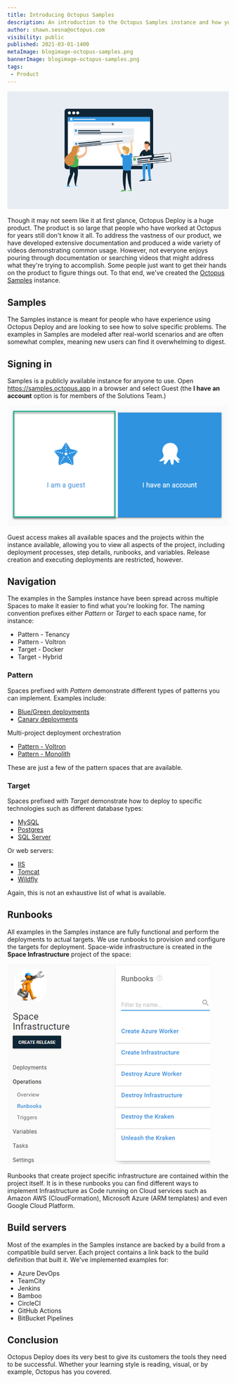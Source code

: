 ```yaml
---
title: Introducing Octopus Samples
description: An introduction to the Octopus Samples instance and how you can access it to see sample projects in Octopus Deploy.
author: shawn.sesna@octopus.com
visibility: public
published: 2021-03-01-1400
metaImage: blogimage-octopus-samples.png
bannerImage: blogimage-octopus-samples.png
tags:
 - Product
---
```


![An image of people moving Octopus components](blogimage-octopus-samples.png)

Though it may not seem like it at first glance, Octopus Deploy is a huge product.  The product is so large that people who have worked at Octopus for years still don't know it all.  To address the vastness of our product, we have developed extensive documentation and produced a wide variety of videos demonstrating common usage.  However, not everyone enjoys pouring through documentation or searching videos that might address what they're trying to accomplish.  Some people just want to get their hands on the product to figure things out. To that end, we've created the [Octopus Samples](https://samples.octopus.app) instance.

## Samples

The Samples instance is meant for people who have experience using Octopus Deploy and are looking to see how to solve specific problems.  The examples in Samples are modeled after real-world scenarios and are often somewhat complex, meaning new users can find it overwhelming to digest.

## Signing in

Samples is a publicly available instance for anyone to use. Open https://samples.octopus.app in a browser and select Guest (the **I have an account** option is for members of the Solutions Team.)

![The Octopus Sample's sign-in page](octopus-sign-in.png)

Guest access makes all available spaces and the projects within the instance available, allowing you to view all aspects of the project, including deployment processes, step details, runbooks, and variables.  Release creation and executing deployments are restricted, however.

## Navigation

The examples in the Samples instance have been spread across multiple Spaces to make it easier to find what you're looking for.  The naming convention prefixes either _Pattern_ or _Target_ to each space name, for instance:

- Pattern - Tenancy
- Pattern - Voltron
- Target - Docker
- Target  - Hybrid

### Pattern

Spaces prefixed with _Pattern_ demonstrate different types of patterns you can implement.  Examples include:
- [Blue/Green deployments](https://samples.octopus.app/app#/Spaces-302)
- [Canary deployments](https://samples.octopus.app/app#/Spaces-542)

Multi-project deployment orchestration
- [Pattern - Voltron](https://samples.octopus.app/app#/Spaces-603)
- [Pattern - Monolith](https://samples.octopus.app/app#/Spaces-362)

These are just a few of the pattern spaces that are available.

### Target

Spaces prefixed with _Target_ demonstrate how to deploy to specific technologies such as different database types:
- [MySQL](https://samples.octopus.app/app#/Spaces-242)
- [Postgres](https://samples.octopus.app/app#/Spaces-243)
- [SQL Server](https://samples.octopus.app/app#/Spaces-106)

Or web servers:
- [IIS](https://samples.octopus.app/app#/Spaces-202)
- [Tomcat](https://samples.octopus.app/app#/Spaces-203)
- [Wildfly](https://samples.octopus.app/app#/Spaces-85)

Again, this is not an exhaustive list of what is available.

## Runbooks

All examples in the Samples instance are fully functional and perform the deployments to actual targets.  We use runbooks to provision and configure the targets for deployment.  Space-wide infrastructure is created in the **Space Infrastructure** project of the space:

![Octopus Space Infrastructure space](octopus-space-infrastructure.png)

Runbooks that create project specific infrastructure are contained within the project itself.  It is in these runbooks you can find different ways to implement Infrastructure as Code running on Cloud services such as Amazon AWS (CloudFormation), Microsoft Azure (ARM templates) and even Google Cloud Platform.

## Build servers

Most of the examples in the Samples instance are backed by a build from a compatible build server.  Each project contains a link back to the build definition that built it.  We've implemented examples for:

- Azure DevOps
- TeamCity
- Jenkins
- Bamboo
- CircleCI
- GitHub Actions
- BitBucket Pipelines

## Conclusion

Octopus Deploy does its very best to give its customers the tools they need to be successful.  Whether your learning style is reading, visual, or by example, Octopus has you covered.

